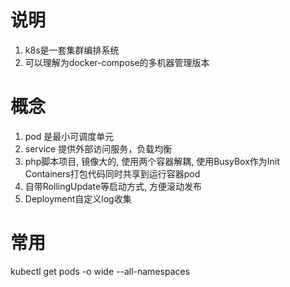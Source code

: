 # 说明
1. k8s是一套集群编排系统
2. 可以理解为docker-compose的多机器管理版本


# 概念
1. pod 是最小可调度单元
2. service 提供外部访问服务，负载均衡
3. php脚本项目, 镜像大的, 使用两个容器解耦, 使用BusyBox作为Init Containers打包代码同时共享到运行容器pod
4. 自带RollingUpdate等启动方式, 方便滚动发布
5. Deployment自定义log收集

# 常用
kubectl get pods -o wide --all-namespaces
